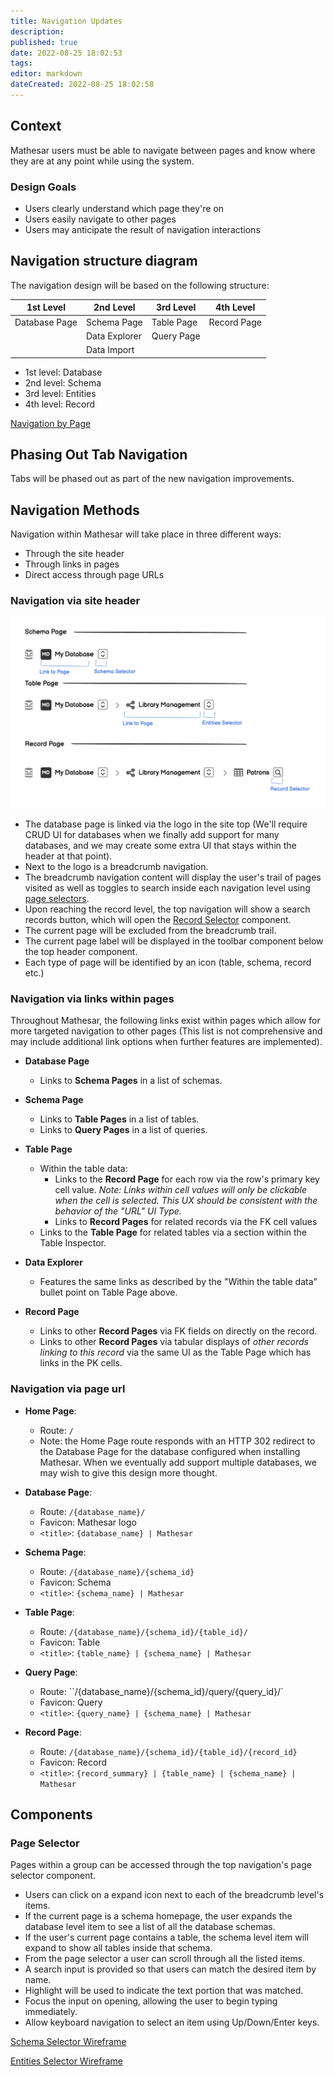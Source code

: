 ```yaml
---
title: Navigation Updates
description: 
published: true
date: 2022-08-25 18:02:53
tags: 
editor: markdown
dateCreated: 2022-08-25 18:02:58
---
```


## Context

Mathesar users must be able to navigate between pages and know where they are at any point while using the system.

### Design Goals

- Users clearly understand which page they're on
- Users easily navigate to other pages
- Users may anticipate the result of navigation interactions

## Navigation structure diagram

The navigation design will be based on the following structure:

| 1st Level         | 2nd Level       | 3rd Level     | 4th Level   |
|-------------------|-----------------|---------------|-------------|
| Database Page     | Schema Page     | Table Page    | Record Page |
|                   | Data Explorer   | Query Page    |             |
|                   | Data Import     |               |             |

- 1st level: Database
- 2nd level: Schema
- 3rd level: Entities
- 4th level: Record

[Navigation by Page](https://balsamiq.cloud/sjfrgln/pbe3tnu/r7FA3?f=N4IgUiBcCMA0IDkpxAYWfAMhkAhHAsjgFo4DSUA2gLoC%2BQA%3D)

## Phasing Out Tab Navigation

Tabs will be phased out as part of the new navigation improvements.

## Navigation Methods

Navigation within Mathesar will take place in three different ways:

- Through the site header
- Through links in pages
- Direct access through page URLs

### Navigation via site header

![navigation-by-page](/assets/design/specs/navigation/nav1.png)

- The database page is linked via the logo in the site top (We'll require CRUD UI for databases when we finally add support for many databases, and we may create some extra UI that stays within the header at that point).
- Next to the logo is a breadcrumb navigation.
- The breadcrumb navigation content will display the user's trail of pages visited as well as toggles to search inside each navigation level using [page selectors](#page-selector).
- Upon reaching the record level, the top navigation will show a search records button, which will open the [Record Selector](/engineering/specs/record-selector) component.
- The current page will be excluded from the breadcrumb trail.
- The current page label will be displayed in the toolbar component below the top header component.
- Each type of page will be identified by an icon (table, schema, record etc.)

### Navigation via links within pages

Throughout Mathesar, the following links exist within pages which allow for more targeted navigation to other pages (This list is not comprehensive and may include additional link options when further features are implemented).

- **Database Page**
  - Links to **Schema Pages** in a list of schemas.

- **Schema Page**
  - Links to **Table Pages** in a list of tables.
  - Links to **Query Pages** in a list of queries.

- **Table Page**
  - Within the table data:
    - Links to the **Record Page** for each row via the row's primary key cell value. _Note: Links within cell values will only be clickable when the cell is selected. This UX should be consistent with the behavior of the "URL" UI Type._
    - Links to **Record Pages** for related records via the FK cell values
  - Links to the **Table Page** for related tables via a section within the Table Inspector.

- **Data Explorer**
  - Features the same links as described by the "Within the table data" bullet point on Table Page above.

- **Record Page**
  - Links to other **Record Pages** via FK fields on directly on the record.
  - Links to other **Record Pages** via tabular displays of _other records linking to this record_ via the same UI as the Table Page which has links in the PK cells.

### Navigation via page url

- **Home Page**:
  - Route: `/`
  - Note: the Home Page route responds with an HTTP 302 redirect to the Database Page for the database configured when installing Mathesar. When we eventually add support multiple databases, we may wish to give this design more thought.

- **Database Page**:
  - Route: `/{database_name}/`
  - Favicon: Mathesar logo
  - `<title>`: `{database_name} | Mathesar`

- **Schema Page**:
  - Route: `/{database_name}/{schema_id}`
  - Favicon: Schema
  - `<title>`: `{schema_name} | Mathesar`

- **Table Page**:
  - Route:  `/{database_name}/{schema_id}/{table_id}/`
  - Favicon: Table
  - `<title>`: `{table_name} | {schema_name} | Mathesar`

- **Query Page**:
  - Route: ``/{database_name}/{schema_id}/query/{query_id}/`
  - Favicon: Query
  - `<title>`: `{query_name} | {schema_name} | Mathesar`

- **Record Page**:
  - Route: `/{database_name}/{schema_id}/{table_id}/{record_id}`
  - Favicon: Record
  - `<title>`: `{record_summary} | {table_name} | {schema_name} | Mathesar`

## Components

### Page Selector

Pages within a group can be accessed through the top navigation's page selector component.

- Users can click on a expand icon next to each of the breadcrumb level's items.
- If the current page is a schema homepage, the user expands the database level item to see a list of all the database schemas.
- If the user's current page contains a table, the schema level item will expand to show all tables inside that schema.
- From the page selector a user can scroll through all the listed items.
- A search input is provided so that users can match the desired item by name.
- Highlight will be used to indicate the text portion that was matched.
- Focus the input on opening, allowing the user to begin typing immediately.
- Allow keyboard navigation to select an item using Up/Down/Enter keys.

[Schema Selector Wireframe](https://share.balsamiq.com/c/ucdy2SPtAMPxErX4wh3fdS.png)

[Entities Selector Wireframe](https://share.balsamiq.com/c/qVGHzaycnKF5u8pLBsvrvS.png)
